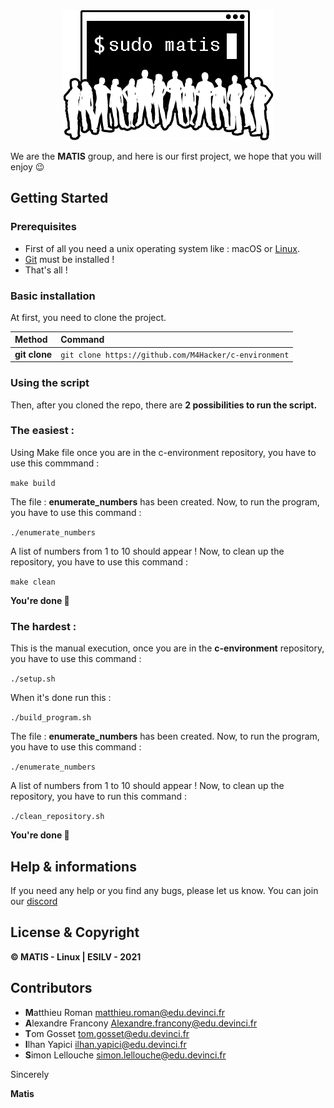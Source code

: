 <div align="center"><img src="img.png"/></div>

We are the **MATIS** group, and here is our first project, we hope that you will enjoy 😉


## Getting Started

### Prerequisites

- First of all you need a unix operating system like : macOS or [Linux](https://doc.ubuntu-fr.org/linux).
- [Git](https://doc.ubuntu-fr.org/git) must be installed !
- That's all ! 

### Basic installation

At first, you need to clone the project.

| Method         | Command                                                                                           |
|:---------------|:--------------------------------------------------------------------------------------------------|
| **git clone**  | `git clone https://github.com/M4Hacker/c-environment`                                             |  


### Using the script

Then, after you cloned the repo, there are **2 possibilities to run the script.**

### The easiest : 

Using Make file 
once you are in the c-environment repository, 
you have to use this commmand :

`make build`

The file : **enumerate_numbers** has been created.
Now, to run the program, you have to use this command : 

`./enumerate_numbers`

A list of numbers from 1 to 10 should appear !
Now, to clean up the repository, you have to use this command : 

`make clean`

**You're done 🎉**

### The hardest : 

This is the manual execution,
once you are in the **c-environment** repository,
you have to use this command :

`./setup.sh`

When it's done run this : 

`./build_program.sh`

The file : **enumerate_numbers** has been created.
Now, to run the program, you have to use this command : 

`./enumerate_numbers`

A list of numbers from 1 to 10 should appear !
Now, to clean up the repository, you have to run this command : 

`./clean_repository.sh`

**You're done 🎉**

## Help & informations

If you need any help or you find any bugs, please let us know.
You can join our [discord](https://discord.gg/bMwaAxDyNv)

## License & Copyright

**© MATIS - Linux | ESILV - 2021**

## Contributors

- **M**atthieu Roman <matthieu.roman@edu.devinci.fr>
- **A**lexandre Francony <Alexandre.francony@edu.devinci.fr>
- **T**om Gosset <tom.gosset@edu.devinci.fr>
- **I**lhan Yapici <ilhan.yapici@edu.devinci.fr>
- **S**imon Lellouche <simon.lellouche@edu.devinci.fr>

Sincerely

**Matis**